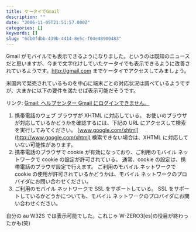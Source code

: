 ```yaml
---
title: ケータイでGmail
description: ""
date: "2006-11-05T21:51:57.000Z"
categories: []
keywords: []
slug: "6db0fdbb-439b-4414-8e5c-f04e48900483"
---
```


Gmail がモバイルでも表示できるようになりました。というのは既知のニュースだと思いますが、今まで文字化けしていたケータイでも表示できるように改善されているようです。http://gmail.com までケータイでアクセスしてみましょう。

米国内で発売されているものを中心に端末ごとの対応状況は調べているようですが、大まかに以下の要件を満たせば表示可能だそうです。

リンク: [Gmail: ヘルプセンター Gmail にログインできません。](http://mail.google.com/support/bin/answer.py?answer=30602&topic=1580)

1.  携帯電話のウェブ ブラウザが XHTML に対応している。 お使いのブラウザが対応しているかどうかを確認するには、下記の URL にアクセスして検索を実行してみてください。 [www.google.com/xhtml](http://www.google.com/xhtml) 検索できない場合は、XHTML に対応していない可能性があります。
2.  携帯電話のブラウザで cookie が有効になっており、ご利用のモバイル ネットワークで cookie の設定が許可されている。 通常、cookie の設定は、携帯電話のブラウザ設定で行えます。 ご利用のモバイル ネットワークで cookie の使用が許可されているかどうかは、モバイル ネットワークのプロバイダにお問い合わせください。
3.  ご利用のモバイル ネットワークで SSL をサポートしている。 SSL をサポートしているかどうかについても、モバイル ネットワークのプロバイダにお問い合わせください。

自分の au W32S では表示可能でした。これじゃ W-ZERO3\[es\]の役目が終わったかも(笑)

